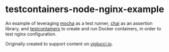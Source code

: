 # testcontainers-node-nginx-example

An example of leveraging [mocha](https://www.npmjs.com/package/mocha) as a test runner, [chai](https://www.npmjs.com/package/chai) as an assertion library, and [testcontainers](https://www.npmjs.com/package/testcontainers) to create and run Docker containers, in order to test nginx configuration.

Originally created to support content on [viglucci.io](https://viglucci.io).
